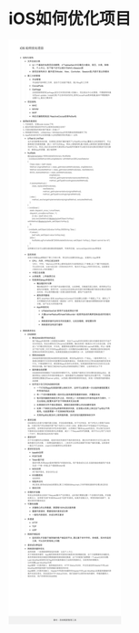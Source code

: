 # iOS如何优化项目

![](https://github.com/maybehyc/huyc.github.io/blob/master/mybk/iOS/images/iOS如何优化项目.png)


